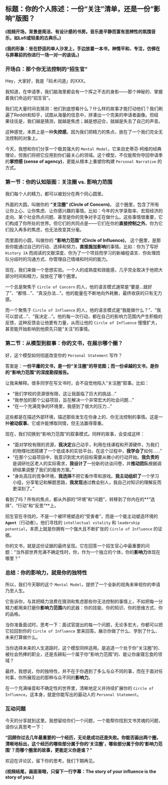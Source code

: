## **标题：你的个人陈述：一份“关注”清单，还是一份“影响”版图？**

**(视频开场，背景是简洁、有设计感的书房。音乐是平静而富有思辨性的氛围音乐，如Lofi或轻柔的古典乐。)**

**(我的形象：坐在舒适的单人沙发上，手边放着一本书，神情平和、专注，仿佛在与屏幕前的你进行一场一对一的谈话。)**

### **开场白：那个你无法控制的“招生官”**

Hey，大家好，我是「码术问道」的XXX。

我知道，在申请季，我们脑海里都会有一个挥之不去的身影——那个神秘的、掌握着我们命运的“招生官”。

我们花大量时间去猜测：他们到底想看什么？什么样的故事才能打动他们？我们刷遍了Reddit和知乎，试图从海量的信息中，拼凑出一个完美的申请者画像。但结果往往是，我们越是猜测，就越是焦虑；越是想迎合，就越是失去了自己的声音。

这种感觉，本质上是一种**失控感**。因为我们把精力的焦点，放在了一个我们完全无法控制的对象上。

今天，我想和你们分享一个极其强大的 `Mental Model`，它来自史蒂芬·柯维的经典理论，但我们将把它应用到你们最关心的领域。这个模型，不仅能帮你夺回申请季的**掌控感 (sense of agency)**，更能从根本上重塑你构建 `Personal Narrative` 的方式。

### **第一节：你的认知版图：关注圈 vs. 影响力范围**

我们每个人的精力，都可以被划分在两个同心圆里。

外面的大圆，叫做你的 **“关注圈” (Circle of Concern)**。
这个圈里，包含了所有让你上心、让你焦虑、让你感兴趣的事情。比如：今年的大学录取率、宏观经济的走向、某个社会热点问题、甚至是你的竞争对手正在做什么。这些事情很重要，它们构成了你所处的世界。但它们的共同点是——它们在你的**直接控制之外**。你为它们投入再多的焦虑，也无法改变其分毫。

而里面的小圆，叫做你的 **“影响力范围” (Circle of Influence)**。
这个圈里，是那些你能通过自己的行动、选择和努力，**直接施加影响**的事情。比如：你为了写好 `History IA` 而阅读的文献深度、你为了一个项目而学习的新编程语言、你处理团队分歧时的沟通方式、你管理自己情绪和时间的能力。

现在，我们来做一个思想实验。一个人的成熟度和效能感，几乎完全取决于他把大部分时间和精力，投放在了哪个圈里。

一个总是聚焦于 `Circle of Concern` 的人，他的语言模式通常是“要是…就好了”、“都怪…”、“真没办法…”。他的能量在不断地向外耗散，最终收获的只有无力感。

而一个聚焦于 `Circle of Influence` 的人，他的语言模式是“我能做什么？”、“我可以尝试…”、“我决定…”。他的每一次行动，都在自己的影响力范围内产生积极的反馈，这种反馈会让他更有力量，从而让他的 `Circle of Influence` 慢慢扩大，甚至能开始影响到他原先只能“关注”的事情。

### **第二节：从模型到叙事：你的文书，在展示哪个圈？**

好，这个模型如何彻底改变你的 `Personal Statement` 写作？

答案是：**一份平庸的文书，是一份“关注圈”的导览图；而一份卓越的文书，是你的“影响力范围”的深度勘探报告。**

让我来解释。很多同学在写文书时，会不自觉地陷入“关注圈”叙事。比如：
*   “我们学校的资源很有限，这让我面临了巨大的挑战…”
*   “我参加的那个公益项目，旨在解决一个非常宏大的社会问题…”
*   “在一个充满竞争的环境里，我感到了很大的压力…”

这些都是在描述外部环境，描述那些发生在你身上的、你无法控制的事情。这是一种**被动叙事**。它或许能博取同情，但无法赢得尊重。

现在，我们切换到“影响力范围”的叙事模式。同样的故事，会变成这样：
*   “面对学校有限的资源，**我决定**自己动手，利用在线课程和开源硬件，为我们的物理社团搭建了一个低成本的实验平台。在这个过程中，**我学会了**如何……”
*   “在那个公益项目中，我意识到宏大的目标需要从微小的行动开始。**我负责的**是调研社区老人的实际需求，**我设计了**一份新的访谈问卷，并**推动团队**根据调研结果调整了我们的服务方案。”
*   “身处高压的竞争环境，**我选择**不把它看作零和游戏。**我主动组织了**一个学习小组，分享笔记和解题思路，**我发现**通过教会别人，我自己对知识的理解反而更深刻了。”

看到了吗？所有的焦点，都从外部的“环境”和“问题”，转移到了你内在的**“选择”、“行动”和“反思”**上。

招生官在寻找的，不是一个被环境塑造的“受害者”，而是一个能主动塑造环境的 **`Agent`**（行动者）。他们寻找的 `intellectual vitality` 和 `leadership potential`，本质上就是你拥有一个强大且不断扩张的 `Circle of Influence` 的证据。

你的文书，就是这份证据的最终呈现。它在回答一个招生官心中最重要的问题：“当外部世界充满不确定性时，你，作为一个独立的个体，你的**影响力**体现在哪里？”

### **总结：你的影响力，就是你的独特性**

所以，我们今天聊的这个 `Mental Model`，提供了一个全新的视角来审视你的申请乃至人生。

它告诉你，与其把精力浪费在猜测和焦虑那些你无法控制的事情上，不如把每一分精力都用来打磨你**影响力范围**内的武器：你的技能、你的知识、你的思维方式、你的品格。

当你准备面试时，思考一下：面试官提出的每一个问题，无论多宏大，你都可以把它拉回到你的 `Circle of Influence` 里来回答。展示你做了什么、学到了什么、未来打算做什么。

当你选择未来的人生道路时，这个模型同样适用。是追逐一个处于你“关注圈”的、被社会热捧的职业，还是去耕耘一个属于你“影响力范围”的、能让你废寝忘食的领域？

最终，我想说，你的独特性，并不在于你遇到了多么与众不同的事，而在于面对任何事，你所展现出的那种与众不同的**影响力**。

在一个充满噪音和不确定性的世界里，清晰地定义并持续扩展你的 `Circle of Influence`，这本身，就是你能写出的最动人的 `Personal Statement`。

### **互动问题**

今天的分享就到这里。我想留给你们一个问题，一个能帮你找到文书灵魂的问题，请你认真思考一下：

**“回顾你过去几年最重要的一个经历，无论是成功还是失败。你能否画出两个圈，清晰地标出，这个经历的哪些部分属于你的‘关注圈’，哪些部分属于你的‘影响力范围’？而哪个圈里的故事，更能定义你是谁？”**

欢迎在评论区，留下你的思考。我们下期再见。

**(视频结尾，画面渐暗，只留下一行字幕：The story of your influence is the story of you.)**